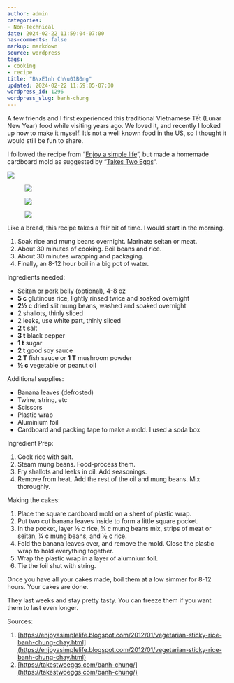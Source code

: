 ```yaml
---
author: admin
categories:
- Non-Technical
date: 2024-02-22 11:59:04-07:00
has-comments: false
markup: markdown
source: wordpress
tags:
- cooking
- recipe
title: "B\xE1nh Ch\u01B0ng"
updated: 2024-02-22 11:59:05-07:00
wordpress_id: 1296
wordpress_slug: banh-chung
---
```

A few friends and I first experienced this traditional Vietnamese Tết (Lunar New Year) food while visiting years ago. We loved it, and recently I looked up how to make it myself. It’s not a well known food in the US, so I thought it would still be fun to share.

I followed the recipe from “[Enjoy a simple life](https://enjoyasimplelife.blogspot.com/2012/01/vegetarian-sticky-rice-banh-chung-chay.html)“, but made a homemade cardboard mold as suggested by “[Takes Two Eggs](https://takestwoeggs.com/banh-chung/)“.

[![](https://blog.za3k.com/wp-content/uploads/2024/02/fork-crop-1024x808.jpg)](https://blog.za3k.com/wp-content/uploads/2024/02/fork-crop.jpg)

<figure class="wp-block-gallery has-nested-images columns-default is-cropped wp-block-gallery-1 is-layout-flex wp-block-gallery-is-layout-flex" markdown="1">

[![](https://blog.za3k.com/wp-content/uploads/2024/02/foil-crop-1024x826.jpg)](https://blog.za3k.com/wp-content/uploads/2024/02/foil-crop.jpg)

[![](https://blog.za3k.com/wp-content/uploads/2024/02/leaves-crop-1004x1024.jpg)](https://blog.za3k.com/wp-content/uploads/2024/02/leaves-crop.jpg)

[![](https://blog.za3k.com/wp-content/uploads/2024/02/unwrapped-crop-1024x851.jpg)](https://blog.za3k.com/wp-content/uploads/2024/02/unwrapped-crop.jpg)

</figure>

Like a bread, this recipe takes a fair bit of time. I would start in the morning.

1.  Soak rice and mung beans overnight. Marinate seitan or meat.
2.  About 30 minutes of cooking. Boil beans and rice.
3.  About 30 minutes wrapping and packaging.
4.  Finally, an 8-12 hour boil in a big pot of water.

Ingredients needed:

-   Seitan or pork belly (optional), 4-8 oz
-   **5 c** glutinous rice, lightly rinsed twice and soaked overnight
-   **2½ c** dried slit mung beans, washed and soaked overnight
-   2 shallots, thinly sliced
-   2 leeks, use white part, thinly sliced
-   **2 t** salt
-   **3 t** black pepper
-   **1 t** sugar
-   **2 t** good soy sauce
-   **2 T** fish sauce or **1 T** mushroom powder
-   **½ c** vegetable or peanut oil

Additional supplies:

-   Banana leaves (defrosted)
-   Twine, string, etc
-   Scissors
-   Plastic wrap
-   Aluminium foil
-   Cardboard and packing tape to make a mold. I used a soda box

Ingredient Prep:

1.  Cook rice with salt.
2.  Steam mung beans. Food-process them.
3.  Fry shallots and leeks in oil. Add seasonings.
4.  Remove from heat. Add the rest of the oil and mung beans. Mix thoroughly.

Making the cakes:

1.  Place the square cardboard mold on a sheet of plastic wrap.
2.  Put two cut banana leaves inside to form a little square pocket.
3.  In the pocket, layer ½ c rice, ¼ c mung beans mix, strips of meat or seitan, ¼ c mung beans, and ½ c rice.
4.  Fold the banana leaves over, and remove the mold. Close the plastic wrap to hold everything together.
5.  Wrap the plastic wrap in a layer of alumnium foil.
6.  Tie the foil shut with string.

Once you have all your cakes made, boil them at a low simmer for 8-12 hours. Your cakes are done.

They last weeks and stay pretty tasty. You can freeze them if you want them to last even longer.

Sources:

1.  [https://enjoyasimplelife.blogspot.com/2012/01/vegetarian-sticky-rice-banh-chung-chay.html](https://enjoyasimplelife.blogspot.com/2012/01/vegetarian-sticky-rice-banh-chung-chay.html)
2.  [https://takestwoeggs.com/banh-chung/](https://takestwoeggs.com/banh-chung/)
